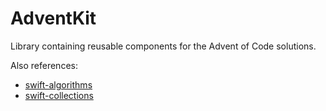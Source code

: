 # AdventKit

Library containing reusable components for the Advent of Code solutions. 

Also references:
* [swift-algorithms](https://github.com/apple/swift-algorithms)
* [swift-collections](https://github.com/apple/swift-collections)
